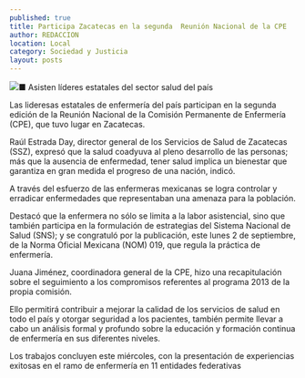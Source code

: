 ```yaml
---
published: true
title: Participa Zacatecas en la segunda  Reunión Nacional de la CPE
author: REDACCION
location: Local
category: Sociedad y Justicia
layout: posts
---
```


![](http://i.imgur.com/nFzuCYOm.jpg)■ Asisten líderes estatales del sector salud del país

Las lideresas estatales de enfermería del país participan en la segunda edición de la Reunión Nacional  de la Comisión Permanente de Enfermería (CPE), que tuvo lugar en Zacatecas.

Raúl Estrada Day, director general de los Servicios de Salud de Zacatecas (SSZ), expresó que la salud coadyuva al pleno desarrollo de las personas; más que la ausencia de enfermedad, tener salud implica un bienestar que garantiza en gran medida el progreso de una nación, indicó.

A través del esfuerzo de las enfermeras mexicanas se logra controlar y erradicar enfermedades que representaban una amenaza para la población.

Destacó que la enfermera no sólo se limita a la labor asistencial, sino que también participa en la formulación de estrategias del Sistema Nacional de Salud (SNS); y se congratuló por la publicación, este lunes 2 de septiembre, de la Norma Oficial Mexicana (NOM) 019, que regula la práctica de enfermería. 

Juana Jiménez, coordinadora general de la CPE, hizo una recapitulación sobre el seguimiento a los compromisos referentes al programa 2013 de la propia comisión. 

Ello permitirá contribuir a mejorar la calidad de los servicios de salud en todo el país y otorgar seguridad a los pacientes, también permite llevar a cabo un análisis formal y profundo sobre la educación y formación continua de enfermería en sus diferentes niveles. 

Los trabajos concluyen este miércoles, con la presentación de experiencias exitosas en el ramo de enfermería en 11 entidades federativas
